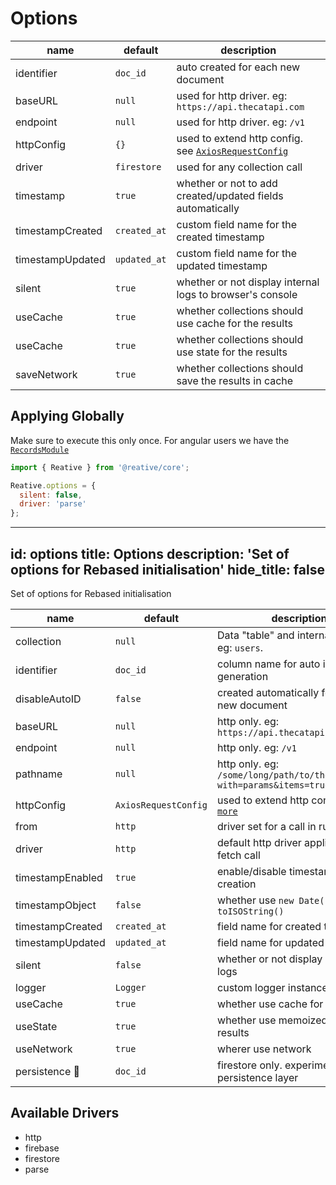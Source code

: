 # Options

| name             | default      | description                                                                                                       |
| ---------------- | ------------ | ----------------------------------------------------------------------------------------------------------------- |
| identifier       | `doc_id`     | auto created for each new document                                                                                |
| baseURL          | `null`       | used for http driver. eg: `https://api.thecatapi.com`                                                             |
| endpoint         | `null`       | used for http driver. eg: `/v1`                                                                                   |
| httpConfig       | `{}`         | used to extend http config. see [`AxiosRequestConfig`](https://github.com/axios/axios/blob/master/index.d.ts#L43) |
| driver           | `firestore`  | used for any collection call                                                                                      |
| timestamp        | `true`       | whether or not to add created/updated fields automatically                                                        |
| timestampCreated | `created_at` | custom field name for the created timestamp                                                                       |
| timestampUpdated | `updated_at` | custom field name for the updated timestamp                                                                       |
| silent           | `true`       | whether or not display internal logs to browser's console                                                         |
| useCache         | `true`       | whether collections should use cache for the results                                                              |
| useCache         | `true`       | whether collections should use state for the results                                                              |
| saveNetwork      | `true`       | whether collections should save the results in cache                                                              |

## Applying Globally

Make sure to execute this only once. For angular users we have the [`RecordsModule`](https://docs.reative.dev/angular/api#new-recordsmodule)

```js
import { Reative } from '@reative/core';

Reative.options = {
  silent: false,
  driver: 'parse'
};
```
---
id: options
title: Options
description: 'Set of options for Rebased initialisation'
hide_title: false
---

Set of options for Rebased initialisation

| name             | default              | description                                                                                           |
| ---------------- | -------------------- | ----------------------------------------------------------------------------------------------------- |
| collection       | `null`               | Data "table" and internal identifier. eg: `users`.                                                    |
| identifier       | `doc_id`             | column name for auto id generation                                                                    |
| disableAutoID    | `false`              | created automatically for each new document                                                           |
| baseURL          | `null`               | http only. eg: `https://api.thecatapi.com`                                                            |
| endpoint         | `null`               | http only. eg: `/v1`                                                                                  |
| pathname         | `null`               | http only. eg: `/some/long/path/to/the/resource?with=params&items=true`                               |
| httpConfig       | `AxiosRequestConfig` | used to extend http config. [`learn more`](https://github.com/axios/axios/blob/master/index.d.ts#L43) |
| from             | `http`               | driver set for a call in runtime                                                                      |
| driver           | `http`               | default http driver applied for any fetch call                                                        |
| timestampEnabled | `true`               | enable/disable timestamp auto creation                                                                |
| timestampObject  | `false`              | whether use `new Date()` object or `toISOString()`                                                    |
| timestampCreated | `created_at`         | field name for created timestamp                                                                      |
| timestampUpdated | `updated_at`         | field name for updated timestamp                                                                      |
| silent           | `false`              | whether or not display internal logs                                                                  |
| logger           | `Logger`             | custom logger instance                                                                                |
| useCache         | `true`               | whether use cache for results                                                                         |
| useState         | `true`               | whether use memoized state for results                                                                |
| useNetwork       | `true`               | wherer use network                                                                                    |
| persistence 🧪   | `doc_id`             | firestore only. experimental persistence layer                                                        |

## Available Drivers

- http
- firebase
- firestore
- parse
